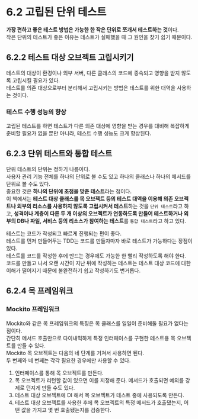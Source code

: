 # 6.2 고립된 단위 테스트

**가장 편하고 좋은 테스트 방법은 가능한 한 작은 단위로 쪼개서 테스트하는 것**이다.  
작은 단위의 테스트가 좋은 이유는 테스트가 실패했을 때 그 원인을 찾기 쉽기 때문이다.

## 6.2.2 테스트 대상 오브젝트 고립시키기

테스트의 대상이 환경이나 외부 서버, 다른 클래스의 코드에 종속되고 영향을 받지 않도록 고립시킬 필요가 있다.  
테스트를 의존 대상으로부터 분리해서 고립시키는 방법은 테스트를 위한 대역을 사용하는 것이다.

### 테스트 수행 성능의 향상

고립된 테스트를 하면 테스트가 다른 의존 대상에 영향을 받는 경우를 대비해 복잡하게 준비할 필요가 없을 뿐만 아니라, 테스트 수행 성능도 크게 향상된다.

## 6.2.3 단위 테스트와 통합 테스트

단위 테스트의 단위는 정하기 나름이다.  
사용자 관리 기능 전체를 하나의 단위로 볼 수도 있고 하나의 클래스나 하나의 메서드를 단위로 볼 수도 있다.  
중요한 것은 **하나의 단위에 초점을 맞춘 테스트**라는 점이다.  
이 책에서는 **테스트 대상 클래스를 목 오브젝트 등의 테스트 대역을 이용해 의존 오브젝트나 외부의 리소스를 사용하지 않도록 고립시켜서 테스트**하는 것을 `단위 테스트`라고 하고, **성격이나 계층이 다른 두 개 이상의 오브젝트가 연동하도록 만들어 테스트하거나 외부의 DB나 파일, 서비스 등의 리소스가 참여하는 테스트**를 `통합 테스트`라고 하고 있다.

테스트는 코드가 작성되고 빠르게 진행되는 편이 좋다.  
테스트를 먼저 만들어두는 TDD는 코드를 만들자마자 바로 테스트가 가능하다는 장점이 있다.  
테스트를 코드를 작성한 후에 만드는 경우에도 가능한 한 빨리 작성하도록 해야 한다.  
코드를 만들고 나서 오랜 시간이 지난 뒤에 작성하는 테스트는 테스트 대상 코드에 대한 이해가 떨어지기 때문에 불완전하기 쉽고 작성하기도 번거롭다.

## 6.2.4 목 프레임워크

### Mockito 프레임워크

Mockito와 같은 목 프레임워크의 특징은 목 클래스를 일일이 준비해둘 필요가 없다는 점이다.  
간단히 메서드 호출만으로 다이내믹하게 특정 인터페이스를 구현한 테스트용 목 오브젝트를 만들 수 있다.  
Mockito 목 오브젝트는 다음의 네 단계를 거쳐서 사용하면 된다.  
두 번째와 네 번째는 각각 필요한 경우에만 사용할 수 있다.

1. 인터페이스를 통해 목 오브젝트를 만든다.
2. 목 오브젝트가 리턴할 값이 있으면 이를 지정해 준다. 메서드가 호출되면 예외를 강제로 던지게 만들 수도 있다.
3. 테스트 대상 오브젝트에 DI 해서 목 오브젝트가 테스트 중에 사용되도록 만든다.
4. 테스트 대상 오브젝트를 사용한 후에 목 오브젝트의 특정 메서드가 호출됐는지, 어떤 값을 가지고 몇 번 호출됐는지를 검증한다.
